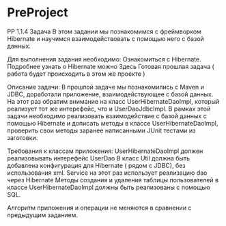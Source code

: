 # PreProject
PP 1.1.4 Задача
  В этом задании мы познакомимся с фреймворком Hibernate и научимся взаимодействовать с помощью него с базой данных.

  Для выполнения задания необходимо:
Ознакомиться с Hibernate. Подробнее узнать о Hibernate можно Здесь 
Готовая прошлая задача ( работа будет происходить в этом же проекте )

  Описание задачи:
В прошлой задаче мы познакомились с Maven и JDBC, доработали приложение, взаимодействующее с базой данных.
На этот раз обратим внимание на класс UserHibernateDaoImpl, который реализует тот же интерефейс, что и UserDaoJdbcImpl.
В рамках этой задачи необходимо реализовать взаимодействие с базой данных с помощью Hibernate и дописать методы в классе UserHibernateDaoImpl, проверить свои методы заранее написанными JUnit тестами из заготовки.

  Требования к классам приложения:
UserHibernateDaoImpl должен реализовывать интерефейс UserDao
В класс Util должна быть добавлена конфигурация для Hibernate ( рядом с JDBC), без использования xml.
Service на этот раз использует реализацию dao через Hibernate
Методы создания и удаления таблицы пользователей в классе UserHibernateDaoImpl должны быть реализованы с помощью SQL.

  Алгоритм приложения и операции не меняются в сравнении с предыдущим заданием.
